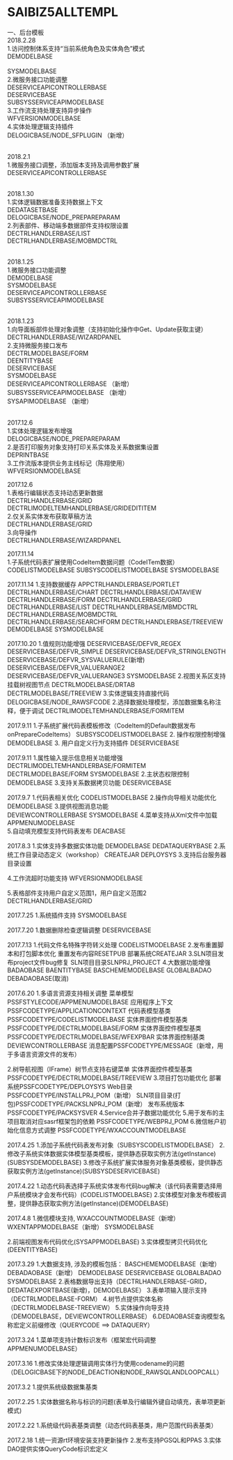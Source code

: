 # SAIBIZ5ALLTEMPL
一、后台模板</br>
2018.2.28</br>
1.访问控制体系支持“当前系统角色及实体角色”模式</br>
	DEMODELBASE</br></br>
	SYSMODELBASE</br>
2.微服务接口功能调整</br>
	DESERVICEAPICONTROLLERBASE</br>
	DESERVICEBASE</br>
	SUBSYSSERVICEAPIMODELBASE</br>
3.工作流支持处理支持异步操作</br>
	WFVERSIONMODELBASE</br>
4.实体处理逻辑支持插件</br>
	DELOGICBASE/NODE_SFPLUGIN	（新增）</br></br>
	
2018.2.1</br>
1.微服务接口调整，添加版本支持及调用参数扩展</br>
	DESERVICEAPICONTROLLERBASE</br></br>

2018.1.30</br>
1.实体逻辑数据准备支持数据上下文</br>
	DEDATASETBASE</br>
	DELOGICBASE/NODE_PREPAREPARAM</br>
2.列表部件、移动端多数据部件支持权限设置</br>
	DECTRLHANDLERBASE/LIST</br>
	DECTRLHANDLERBASE/MOBMDCTRL</br></br>
	
2018.1.25</br>
1.微服务接口功能调整</br>
	DEMODELBASE</br>
	SYSMODELBASE</br>
	DESERVICEAPICONTROLLERBASE</br>
	SUBSYSSERVICEAPIMODELBASE</br></br>

2018.1.23</br>
1.向导面板部件处理对象调整（支持初始化操作中Get、Update获取主键）</br>
	DECTRLHANDLERBASE/WIZARDPANEL</br>
2.支持微服务接口发布</br>
	DECTRLMODELBASE/FORM</br>
	DEENTITYBASE</br>
	DESERVICEBASE</br>
	SYSMODELBASE</br>
	DESERVICEAPICONTROLLERBASE	（新增）</br>
	SUBSYSSERVICEAPIMODELBASE	（新增）</br>
	SYSAPIMODELBASE				（新增）</br></br>

2017.12.6</br>
1.实体处理逻辑发布增强</br>
	DELOGICBASE/NODE_PREPAREPARAM</br>
2.是否打印服务对象支持打印关系实体及关系数据集设置</br>
	DEPRINTBASE</br>
3.工作流版本提供业务主线标记（陈翔使用）</br>
	WFVERSIONMODELBASE	</br>

2017.12.6</br>
1.表格行编辑状态支持动态更新数据</br>
	DECTRLHANDLERBASE/GRID</br>
	DECTRLIMODELTEMHANDLERBASE/GRIDEDITITEM</br>
2.仅关系实体发布获取草稿方法</br>
	DECTRLHANDLERBASE/GRID</br>
3.向导操作</br>
	DECTRLHANDLERBASE/WIZARDPANEL</br>

2017.11.14</br>
1.子系统代码表扩展使用CodeItem数据问题（CodeITem数据）
	CODELISTMODELBASE
	SUBSYSCODELISTMODELBASE
	SYSMODELBASE

2017.11.14
1.支持数据缓存
	APPCTRLHANDLERBASE/PORTLET
	DECTRLHANDLERBASE/CHART
	DECTRLHANDLERBASE/DATAVIEW
	DECTRLHANDLERBASE/FORM
	DECTRLHANDLERBASE/GRID
	DECTRLHANDLERBASE/LIST
	DECTRLHANDLERBASE/MBMDCTRL
	DECTRLHANDLERBASE/MOBMDCTRL
	DECTRLHANDLERBASE/SEARCHFORM
	DECTRLHANDLERBASE/TREEVIEW
	DEMODELBASE
	SYSMODELBASE

2017.10.20
1.值规则功能增强
	DESERVICEBASE/DEFVR_REGEX
	DESERVICEBASE/DEFVR_SIMPLE
	DESERVICEBASE/DEFVR_STRINGLENGTH
	DESERVICEBASE/DEFVR_SYSVALUERULE(新增)
	DESERVICEBASE/DEFVR_VALUERANGE2
	DESERVICEBASE/DEFVR_VALUERANGE3
	SYSMODELBASE
2.视图关系区支持挂载树视图节点
	DECTRLMODELBASE/DRTAB
	DECTRLMODELBASE/TREEVIEW
3.实体逻辑支持直接代码
	DELOGICBASE/NODE_RAWSFCODE
2.选择数据处理模型，添加数据集名称注释，便于调试
	DECTRLIMODELTEMHANDLERBASE/FORMITEM

2017.9.11
1.子系统扩展代码表模板修改（CodeItem的Default数据发布onPrepareCodeItems）
	SUBSYSCODELISTMODELBASE
2. 操作权限控制增强
	DEMODELBASE
3. 用户自定义行为支持插件
	DESERVICEBASE
	
2017.9.11
1.属性输入提示信息相关功能增强
	DECTRLIMODELTEMHANDLERBASE/FORMITEM
	DECTRLMODELBASE/FORM
	SYSMODELBASE
2.主状态权限控制
	DEMODELBASE
3.支持关系数据拷贝功能
	DESERVICEBASE

2017.9.7
1.代码表相关优化
	CODELISTMODELBASE
2.操作向导相关功能优化
	DEMODELBASE
3.提供视图消息功能	
	DEVIEWCONTROLLERBASE
	SYSMODELBASE
4.菜单支持从Xml文件中加载	
	APPMENUMODELBASE	
5.自动填充模型支持代码表发布
	DEACBASE
	
2017.8.3
1.实体支持多数据实体功能
  DEMODELBASE
  DEDATAQUERYBASE
2.系统工作目录动态定义（workshop）
  CREATEJAR
  DEPLOYSYS
3.支持后台服务器目录设置

4.工作流超时功能支持
	WFVERSIONMODELBASE
	
5.表格部件支持用户自定义范围1，用户自定义范围2
	DECTRLHANDLERBASE/GRID

		
2017.7.25
1.系统插件支持
	SYSMODELBASE
	
2017.7.20
1.数据删除检查逻辑调整
	DESERVICEBASE

2017.7.13
1.代码文件名特殊字符转义处理
	CODELISTMODELBASE
2.发布重置脚本和打包脚本优化
	重置发布内容RESETPUB
	部署系统CREATEJAR
3.SLN项目发布project文件bug修复
	SLN项目目录SLNPRJ_PROJECT
4.大数据功能增强
	BADAOBASE
	BAENTITYBASE
	BASCHEMEMODELBASE
	GLOBALBADAO
	DEBADAOBASE(取消)
	

2017.6.20
1.多语言资源支持相关调整
	菜单模型PSSFSTYLECODE/APPMENUMODELBASE
	应用程序上下文PSSFCODETYPE/APPLICATIONCONTEXT
	代码表模型基类PSSFCODETYPE/CODELISTMODELBASE
	实体界面控件模型基类PSSFCODETYPE/DECTRLMODELBASE/FORM
	实体界面控件模型基类PSSFCODETYPE/DECTRLMODELBASE/WFEXPBAR
	实体界面控制基类DEVIEWCONTROLLERBASE
	消息配置PSSFCODETYPE/MESSAGE（新增，用于多语言资源文件的发布）
	
2.树导航视图（IFrame）树节点支持右键菜单
	实体界面控件模型基类PSSFCODETYPE/DECTRLMODELBASE/TREEVIEW	
3.项目打包功能优化
	部署系统PSSFCODETYPE/DEPLOYSYS
	Web目录PSSFCODETYPE/INSTALLPRJ_POM（新增）
	SLN项目目录(打包)PSSFCODETYPE/PACKSLNPRJ_POM（新增）
	发布系统版本PSSFCODETYPE/PACKSYSVER
4.Service合并子数据功能优化
5.用于发布的主项目取消对应sasrf框架包的依赖
	PSSFCODETYPE/WEBPRJ_POM
6.微信帐户初始化信息方式调整
	PSSFCODETYPE/WXACCOUNTMODELBASE


2017.4.25
1.添加子系统代码表发布对象（SUBSYSCODELISTMODELBASE）
2.修改子系统实体数据实体模型基类模板，提供静态获取实例方法(getInstance)(SUBSYSDEMODELBASE)
3.修改子系统扩展实体服务对象基类模板，提供静态获取实例方法(getInstance)(SUBSYSDESERVICEBASE)


2017.4.22
1.动态代码表选择子系统实体发布代码bug解决（该代码表需要选择用户系统模块才会发布代码）(CODELISTMODELBASE)
2.实体模型对象发布模板调整，提供静态获取实例方法(getInstance)(DEMODELBASE)

2017.4.8
1.微信模块支持,
   WXACCOUNTMODELBASE（新增）
   WXENTAPPMODELBASE（新增）
   SYSMODELBASE
   
2.前端视图发布代码优化(SYSAPPMODELBASE)
3.实体模型拷贝代码优化(DEENTITYBASE)

2017.3.29
1.大数据支持,
	涉及的模板包括：
	BASCHEMEMODELBASE（新增）
	DEBADAOBASE（新增）
	DEMODELBASE
	DESERVICEBASE
	GLOBALBADAO
	SYSMODELBASE
2.表格数据导出支持（DECTRLHANDLERBASE-GRID，DEDATAEXPORTBASE(新增)，DEMODELBASE）
3.表单项输入提示支持（DECTRLMODELBASE-FORM）
4.树节点提供实体名称（DECTRLMODELBASE-TREEVIEW）
5.实体操作向导支持（DEMODELBASE，DEVIEWCONTROLLERBASE）
6.DEDAOBASE查询模型名称宏定义前缀修改（QUERYCODE ==> DATAQUERY）

2017.3.24
1.菜单项支持计数标识发布（框架宏代码调整APPMENUMODELBASE）


2017.3.16
1.修改实体处理逻辑调用实体行为使用codename的问题（DELOGICBASE下的NODE_DEACTION和NODE_RAWSQLANDLOOPCALL）


2017.3.2
1.提供系统级数据集基类

2017.2.25
1.实体数据名称与标识的问题(表单及行编辑外键自动填充，表单项更新模式)

2017.2.22
1.系统级代码表基类调整（动态代码表基类，用户范围代码表基类）


2017.2.18
1.统一资源rt环境安装支持更新操作
2.发布支持PGSQL和PPAS
3.实体DAO提供实体QueryCode标识宏定义
